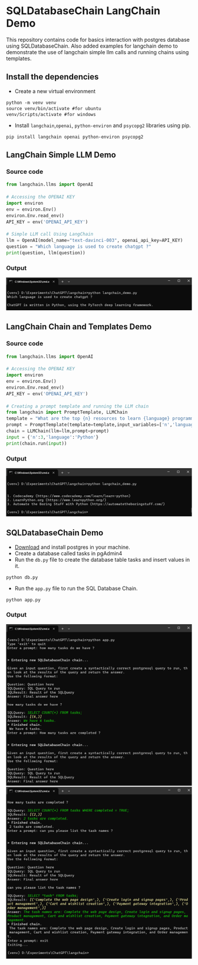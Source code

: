 # SQLDatabaseChain LangChain Demo

This repository contains code for basics interaction with postgres database using SQLDatabaseChain. Also added examples for langchain demo to demonstrate the use of langchain simple llm calls and running chains using templates. 


## Install the dependencies

- Create a new virtual environment
```
python -m venv venv
source venv/bin/activate #for ubuntu
venv/Scripts/activate #for windows
```
- Install `langchain`,`openai`, `python-environ` and `psycopg2` libraries using pip.
```
pip install langchain openai python-environ psycopg2
```

## LangChain Simple LLM Demo

### Source code

```py
from langchain.llms import OpenAI

# Accessing the OPENAI KEY
import environ
env = environ.Env()
environ.Env.read_env()
API_KEY = env('OPENAI_API_KEY')

# Simple LLM call Using LangChain
llm = OpenAI(model_name="text-davinci-003", openai_api_key=API_KEY)
question = "Which language is used to create chatgpt ?"
print(question, llm(question))

```

### Output

![output](demos/output1.png)


## LangChain Chain and Templates Demo

### Source code

```py
from langchain.llms import OpenAI

# Accessing the OPENAI KEY
import environ
env = environ.Env()
environ.Env.read_env()
API_KEY = env('OPENAI_API_KEY')

# Creating a prompt template and running the LLM chain
from langchain import PromptTemplate, LLMChain
template = "What are the top {n} resources to learn {language} programming?"
prompt = PromptTemplate(template=template,input_variables=['n','language'])
chain = LLMChain(llm=llm,prompt=prompt)
input = {'n':3,'language':'Python'}
print(chain.run(input))

```

### Output

![output](demos/output2.png)

## SQLDatabaseChain Demo

- [Download](https://www.enterprisedb.com/downloads/postgres-postgresql-downloads) and install postgres in your machine.
- Create a database called tasks in pgAdmin4
- Run the `db.py` file to create the database table tasks and insert values in it. 

```
python db.py
```
- Run the `app.py` file to run the SQL Database Chain. 
```
python app.py
```

### Output

![output](demos/output3.png)
![output](demos/output4.png)